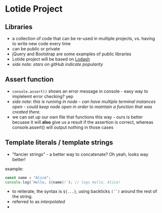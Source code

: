# Lotide Project
## Libraries
- a collection of code that can be re-used in multiple projects, vs. having to write new code every time
- can be public or private
- jQuery and Bootstrap are some examples of public libraries
- Lotide project will be based on [Lodash](https://lodash.com/)
- _side note: stars on gitHub indicate popularity_

## Assert function
- `console.assert()` shows an error message in console - easy way to implelemt error checking? yep
- _side note: this is running in node - can have multiple terminal instances open - could keep node open in order to maintain a function that was created there._
- we can set up our own file that functions this way - ours is better becuase it will **also** give us a result if the assertion is correct, whereas console.assert() will output nothing in those cases

## Template literals / template strings
 - "fancier strings" - a better way to concatenate? Oh yeah, looks way better!

 example: 
 ``` javascript
 const name = "Alice";
 console.log(`Hello, ${name}!`); // logs Hello, Alice!
 ```

 - to reiterate, the syntax is `${...}`, using backticks `(``)` around the rest of the string.
 - referred to as *interpolated*
 - 